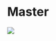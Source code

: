 # Master

<img src="https://img.shields.io/badge/이름-색상코드?style=flat-square&logo=로고명&logoColor=로고색"/>
